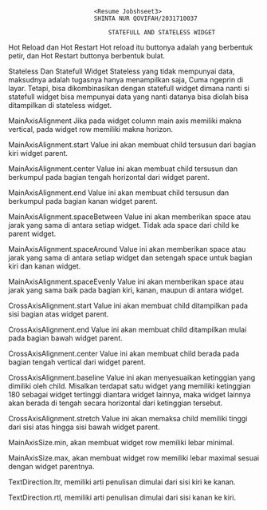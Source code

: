                             <Resume Jobshseet3>
                            SHINTA NUR QOVIFAH/2031710037

                                STATEFULL AND STATELESS WIDGET

Hot Reload dan Hot Restart
Hot reload itu buttonya adalah yang berbentuk petir, dan Hot Restart buttonya berbentuk bulat.


Stateless Dan Statefull Widget
Stateless yang tidak mempunyai data, maksudnya adalah tugasnya hanya menampilkan saja, Cuma ngeprin di layar. Tetapi, bisa dikombinasikan dengan statefull widget dimana nanti si statefull widget bisa mempunyai data yang nanti datanya bisa diolah bisa ditampilkan di stateless widget.

MainAxisAlignment
Jika pada widget column main axis memiliki makna vertical, pada widget row memiliki makna horizon.

MainAxisAlignment.start
Value ini akan membuat child tersusun dari bagian kiri widget parent. 

MainAxisAlignment.center
Value ini akan membuat child tersusun dan berkumpul pada bagian tengah horizontal dari widget parent. 

MainAxisAlignment.end
Value ini akan membuat child tersusun dan berkumpul pada bagian kanan widget parent. 

MainAxisAlignment.spaceBetween
Value ini akan memberikan space atau jarak yang sama di antara setiap widget. Tidak ada space dari child ke parent widget. 

MainAxisAlignment.spaceAround
Value ini akan memberikan space atau jarak yang sama di antara setiap widget dan setengah space untuk bagian kiri dan kanan widget. 

MainAxisAlignment.spaceEvenly
Value ini akan memberikan space atau jarak yang sama baik pada bagian kiri, kanan, maupun di antara widget.

CrossAxisAlignment.start
Value ini akan membuat child ditampilkan pada sisi bagian atas widget parent. 

CrossAxisAlignment.end
Value ini akan membuat child ditampilkan mulai pada bagian bawah widget parent. 

CrossAxisAlignment.center
Value ini akan membuat child berada pada bagian tengah vertical dari widget parent. 

CrossAxisAlignment.baseline
Value ini akan menyesuaikan ketinggian yang dimiliki oleh child. Misalkan terdapat satu widget yang memiliki ketinggian 180 sebagai widget tertinggi diantara widget lainnya, maka widget lainnya akan berada di tengah secara horizontal dari ketinggian tersebut. 

CrossAxisAlignment.stretch
Value ini akan memaksa child memiliki tinggi dari sisi atas hingga sisi bawah widget parent.

MainAxisSize.min, akan membuat widget row memiliki lebar minimal. 

MainAxisSize.max, akan membuat widget row memiliki lebar maximal sesuai dengan widget parentnya.

TextDirection.ltr, memiliki arti penulisan dimulai dari sisi kiri ke kanan.

TextDirection.rtl, memiliki arti penulisan dimulai dari sisi kanan ke kiri.
